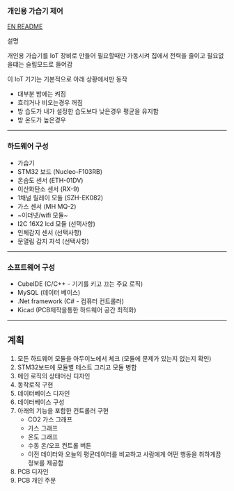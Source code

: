 ### 개인용 가습기 제어

[EN README](https://github.com/JulyJun/pes/blob/main/README.md)

설명

개인용 가습기를 IoT 장비로 만들어 필요할때만 가동시켜 집에서 전력을 줄이고 필요없을떄는 슬립모드로 들어감

이 IoT 기기는 기본적으로 아래 상황에서만 동작

* 대부분 밤에는 켜짐
* 흐리거나 비오는경우 꺼짐
* 방 습도가 내가 설정한 습도보다 낮은경우 평균을 유지함
* 방 온도가 높은경우

* * *

### 하드웨어 구성

* 가습기
* STM32 보드 (Nucleo-F103RB)
* 온습도 센서 (ETH-01DV)
* 이산화탄소 센서 (RX-9)
* 1채널 릴레이 모듈 (SZH-EK082)
* 가스 센서 (MH MQ-2)
* ~이더넷/wifi 모듈~
* I2C 16X2 lcd 모듈 (선택사항)
* 인체감지 센서 (선택사항)
* 문열림 감지 자석 (선택사항)

*  *  *

### 소프트웨어 구성

- CubeIDE (C/C++ - 기기를 키고 끄는 주요 로직)
- MySQL (데이터 베이스)
- .Net framework (C# - 컴퓨터 컨트롤러)
- Kicad (PCB제작을통한 하드웨어 공간 최적화)

*  *  *

## 계획

1. 모든 하드웨어 모듈을 아두이노에서 체크 (모듈에 문제가 있는지 없는지 확인)
2. STM32보드에 모듈별 테스트 그리고 모듈 병합
3. 메인 로직의 상태머신 디자인
4. 동작로직 구현
5. 데이터베이스 디자인
6. 데이터베이스 구성
7. 아래의 기능을 포함한 컨트롤러 구현
     - CO2 가스 그래프
     - 가스 그래프
     - 온도 그래프
     - 수동 온/오프 컨트롤 버튼
     - 이전 데이터와 오늘의 평균데이터를 비교하고 사람에게 어떤 행동을 취하게끔 정보를 제공함
8. PCB 디자인
9. PCB 개인 주문
